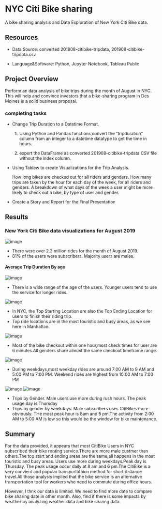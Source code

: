 # NYC Citi Bike sharing

A bike sharing analysis and Data Exploration of New York Citi Bike data. 
## Resources

- Data Source: converted 201908-citibike-tripdata, 201908-citibike-tripdata.csv

- Language&Software: Python, Jupyter Notebook, Tableau Public 

## Project Overview
Perform an data analysis of bike trips during the month of August in NYC. This will help and convince  investors that a bike-sharing program in Des Moines is a solid business proposal.

### completing tasks
* Change Trip Duration to a Datetime Format.
    1. Using Python and Pandas functions,convert the "tripduration" column from an integer to a datetime datatype to get the time in hours. 

    2. export the DataFrame as converted 201908-citibike-tripdata CSV file without the index column.

* Using Tablew to create Visualizations for the Trip Analysis.

    How long bikes are checked out for all riders and genders.
    How many trips are taken by the hour for each day of the week, for all riders and genders.
    A breakdown of what days of the week a user might be more likely to check out a bike, by type of user and gender.

* Create a Story and Report for the Final Presentation


## Results
### New York Citi Bike data visualizations for August 2019

![image](https://user-images.githubusercontent.com/85265816/133943753-a6a49f28-befa-42a1-9537-1064f5908ec4.png)

- There were over 2.3 million rides for the month of August 2019.
- 81% of the users were subscribers. Majority users are males.

#### Average Trip Duration By age
![image](https://user-images.githubusercontent.com/85265816/133943771-eb6a79d9-e98e-423e-84cb-32716e581ff1.png)

- There is a wide range of the age of the users. Younger users tend to use the service for longer rides.

![image](https://user-images.githubusercontent.com/85265816/133943810-2c9f1d6e-3f5b-428f-b07b-8160892efc85.png)
- In NYC, the Top Starting Location are also the Top Ending Location for users to finish their riding trip.
- Top ride locations are in the most touristic and busy areas, as we see here in Manhattan.


![image](https://user-images.githubusercontent.com/85265816/133943824-28efdfbb-2127-4a95-b367-3e20506956de.png)
- Most of the bike checkout within one hour,most check times for user are 6 minutes.All genders share almost the same checkout timeframe range.


![image](https://user-images.githubusercontent.com/85265816/133943837-0db2fb57-340d-4e5a-a2b8-75f8eeb14848.png)
- During weekdays,most weekday rides are around 7:00 AM to 9 AM and 5:00 PM to 7:00 PM. Weekend rides are highest from 10:00 AM to 7:00 PM



![image](https://user-images.githubusercontent.com/85265816/133943854-73db8b2d-8810-40c3-924a-8cebac8a8e14.png)
![image](https://user-images.githubusercontent.com/85265816/133943966-cb2dd12f-073d-4de4-bcad-73b57b48f116.png)

- Trips by Gender. Male users use more during rush hours. The peak usage day is Thursday
- Trips by gender by weekdays. Male subscribers uses CitiBikes more obviously. THe most  peak hour is 8am and 5 pm.The activity from 2:00 AM to 5:00 AM is low so this would be the window for bike maintenance.


## Summary

For the data provided, it appears that most CitiBike Users in NYC subscribed their bike renting service.There are more male custmer than others.The top start and ending areas are the same,all happens in the most touristic and busy areas. Users use more during weekdays.Peak day is Thursday. The peak usage occur daily at 8 am and 6 pm.The CitiBike is a very convient and popular transportataion method for short distance travel.All those analysis implied that the bike service is an alternative transportation tool for workers who need to commute during office hours.

However, I thnk our data is limited. We need to find more date to compare bike sharing date in other month. Also, find if there is some impacts by weather by analyzing weather data and bike sharing data.








